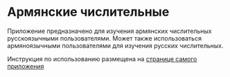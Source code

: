 # Армянские числительные

Приложение предназначено для изучения армянских числительных русскоязычными пользователями.
Может также использоваться армяноязычными пользователями для изучения русских числительных.

Инструкция по использованию размещена на [странице самого приложения](https://alekseiadamov.github.io/armenian-numerals/)

